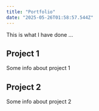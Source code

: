 ```yaml
---
title: "Portfolio"
date: "2025-05-26T01:58:57.544Z"
---
```



This is what I have done …


## Project 1

Some info about project 1


## Project 2

Some info about project 2

